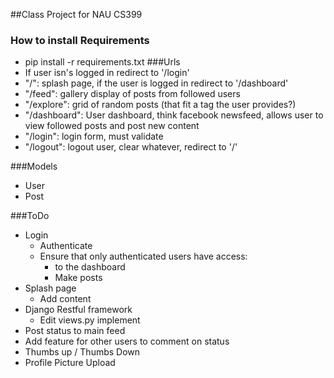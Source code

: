 ##Class Project for NAU CS399
### How to install Requirements
- pip install -r requirements.txt
###Urls
- If user isn's logged in redirect to '/login'
- "/": splash page, if the user is logged in redirect to '/dashboard'
- "/feed": gallery display of posts from followed users
- "/explore": grid of random posts (that fit a tag the user provides?)
- "/dashboard": User dashboard, think facebook newsfeed, allows user to view followed posts and post new content
- "/login": login form, must validate
- "/logout": logout user, clear whatever, redirect to '/'

###Models
- User
- Post

###ToDo
- Login
	- Authenticate
	- Ensure that only authenticated users have access:
		-  to the dashboard
		-  Make posts
- Splash page
	- Add content
- Django Restful framework
	- Edit views.py implement
- Post status to main feed
- Add feature for other users to comment on status
- Thumbs up / Thumbs Down
- Profile Picture Upload